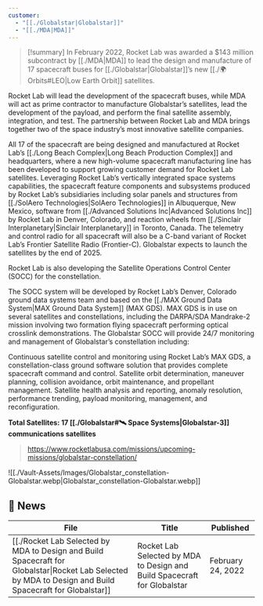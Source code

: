 ```yaml
---
customer:
  - "[[./Globalstar|Globalstar]]"
  - "[[./MDA|MDA]]"
---
```


>[!summary]
>In February 2022, Rocket Lab was awarded a $143 million subcontract by [[./MDA|MDA]] to lead the design and manufacture of 17 spacecraft buses for [[./Globalstar|Globalstar]]’s new [[./🌍 Orbits#LEO|Low Earth Orbit]] satellites.
>
Rocket Lab will lead the development of the spacecraft buses, while MDA will act as prime contractor to manufacture Globalstar’s satellites, lead the development of the payload, and perform the final satellite assembly, integration, and test. The partnership between Rocket Lab and MDA brings together two of the space industry’s most innovative satellite companies.
>
All 17 of the spacecraft are being designed and manufactured at Rocket Lab’s [[./Long Beach Complex|Long Beach Production Complex]] and headquarters, where a new high-volume spacecraft manufacturing line has been developed to support growing customer demand for Rocket Lab satellites. Leveraging Rocket Lab’s vertically integrated space systems capabilities, the spacecraft feature components and subsystems produced by Rocket Lab’s subsidiaries including solar panels and structures from [[./SolAero Technologies|SolAero Technologies]] in Albuquerque, New Mexico, software from [[./Advanced Solutions Inc|Advanced Solutions Inc]] by Rocket Lab in Denver, Colorado, and reaction wheels from [[./Sinclair Interplanetary|Sinclair Interplanetary]] in Toronto, Canada. The telemetry and control radio for all spacecraft will also be a C-band variant of Rocket Lab’s Frontier Satellite Radio (Frontier-C). Globalstar expects to launch the satellites by the end of 2025.
>
Rocket Lab is also developing the Satellite Operations Control Center (SOCC) for the constellation. 
>
The SOCC system will be developed by Rocket Lab’s Denver, Colorado ground data systems team and based on the [[./MAX Ground Data System|MAX Ground Data System]] (MAX GDS). MAX GDS is in use on several satellites and constellations, including the DARPA/SDA Mandrake-2 mission involving two formation flying spacecraft performing optical crosslink demonstrations. The Globalstar SOCC will provide 24/7 monitoring and management of Globalstar’s constellation including:
>
Continuous satellite control and monitoring using Rocket Lab’s MAX GDS, a constellation-class ground software solution that provides complete spacecraft command and control.
Satellite orbit determination, maneuver planning, collision avoidance, orbit maintenance, and propellant management.
Satellite health analysis and reporting, anomaly resolution, performance trending, payload monitoring, management, and reconfiguration.
>
**Total Satellites: 17 [[./Globalstar#🛰️ Space Systems|Globalstar-3]] communications satellites**
>
>https://www.rocketlabusa.com/missions/upcoming-missions/globalstar-constellation/

![[./Vault-Assets/Images/Globalstar_constellation-Globalstar.webp|Globalstar_constellation-Globalstar.webp]]
## 📰 News

| File                                                                                                                                                           | Title                                                                     | Published         |
| -------------------------------------------------------------------------------------------------------------------------------------------------------------- | ------------------------------------------------------------------------- | ----------------- |
| [[./Rocket Lab Selected by MDA to Design and Build Spacecraft for Globalstar\|Rocket Lab Selected by MDA to Design and Build Spacecraft for Globalstar]] | Rocket Lab Selected by MDA to Design and Build Spacecraft for Globalstar  | February 24, 2022 |

